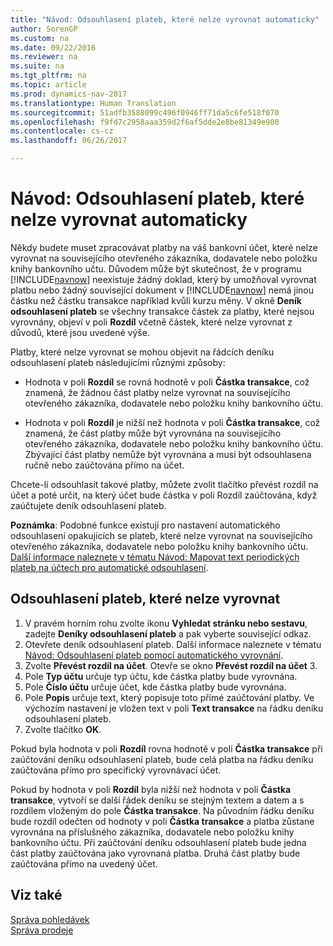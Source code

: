 ```yaml
---
title: "Návod: Odsouhlasení plateb, které nelze vyrovnat automaticky"
author: SorenGP
ms.custom: na
ms.date: 09/22/2016
ms.reviewer: na
ms.suite: na
ms.tgt_pltfrm: na
ms.topic: article
ms.prod: dynamics-nav-2017
ms.translationtype: Human Translation
ms.sourcegitcommit: 51adfb3588099c496f0946ff71da5c6fe518f070
ms.openlocfilehash: f9fd7c2958aaa359d2f6af5dde2e8be81349e900
ms.contentlocale: cs-cz
ms.lasthandoff: 06/26/2017

---
```


# <a name="how-to-reconcile-payments-that-cannot-be-applied-automatically"></a>Návod: Odsouhlasení plateb, které nelze vyrovnat automaticky
Někdy budete muset zpracovávat platby na váš bankovní účet, které nelze vyrovnat na souvisejícího otevřeného zákazníka, dodavatele nebo položku knihy bankovního učtu. Důvodem může být skutečnost, že v programu [!INCLUDE[navnow](includes/navnow_md.md)] neexistuje žádný doklad, který by umožňoval vyrovnat platbu nebo žádný související dokument v [!INCLUDE[navnow](includes/navnow_md.md)] nemá jinou částku než částku transakce například kvůli kurzu měny. V okně **Deník odsouhlasení plateb** se všechny transakce částek za platby, které nejsou vyrovnány, objeví v poli **Rozdíl** včetně částek, které nelze vyrovnat z důvodů, které jsou uvedené výše.

Platby, které nelze vyrovnat se mohou objevit na řádcích deníku odsouhlasení plateb následujícími různými způsoby:

- Hodnota v poli **Rozdíl** se rovná hodnotě v poli **Částka transakce**, což znamená, že žádnou část platby nelze vyrovnat na souvisejícího otevřeného zákazníka, dodavatele nebo položku knihy bankovního účtu.

- Hodnota v poli **Rozdíl** je nižší než hodnota v poli **Částka transakce**, což znamená, že část platby může být vyrovnána na souvisejícího otevřeného zákazníka, dodavatele nebo položku knihy bankovního účtu. Zbývající část platby nemůže být vyrovnána a musí být odsouhlasena ručně nebo zaúčtována přímo na účet.

Chcete-li odsouhlasit takové platby, můžete zvolit tlačítko převést rozdíl na účet a poté určit, na který účet bude částka v poli Rozdíl zaúčtována, když zaúčtujete deník odsouhlasení plateb.

**Poznámka**: Podobné funkce existují pro nastavení automatického odsouhlasení opakujících se plateb, které nelze vyrovnat na souvisejícího otevřeného zákazníka, dodavatele nebo položku knihy bankovního účtu. [Další informace naleznete v tématu Návod: Mapovat text periodických plateb na účtech pro automatické odsouhlasení](receivables-how-map-text-recurring-payments-accounts-auto-reconcilliation.md).

## <a name="to-reconcile-payments-that-cannot-be-applied"></a>Odsouhlasení plateb, které nelze vyrovnat
1. V pravém horním rohu zvolte ikonu **Vyhledat stránku nebo sestavu**, zadejte **Deníky odsouhlasení plateb** a pak vyberte související odkaz.
2. Otevřete deník odsouhlasení plateb. Další informace naleznete v tématu [Návod: Odsouhlasení plateb pomocí automatického vyrovnání](receivables-how-reconcile-payments-auto-application.md).
3. Zvolte **Převést rozdíl na účet**. Otevře se okno **Převést rozdíl na účet** 3.
4. Pole **Typ účtu** určuje typ účtu, kde částka platby bude vyrovnána.
5. Pole **Číslo účtu** určuje účet, kde částka platby bude vyrovnána.
6. Pole **Popis** určuje text, který popisuje toto přímé zaúčtování platby. Ve výchozím nastavení je vložen text v poli **Text transakce** na řádku deníku odsouhlasení plateb.
7. Zvolte tlačítko **OK**.

Pokud byla hodnota v poli **Rozdíl** rovna hodnotě v poli **Částka transakce** při zaúčtování deníku odsouhlasení plateb, bude celá platba na řádku deníku zaúčtována přímo pro specifický vyrovnávací účet.

Pokud by hodnota v poli **Rozdíl** byla nižší než hodnota v poli **Částka transakce**, vytvoří se další řádek deníku se stejným textem a datem a s rozdílem vloženým do pole **Částka transakce**. Na původním řádku deníku bude rozdíl odečten od hodnoty v poli **Částka transakce** a platba zůstane vyrovnána na příslušného zákazníka, dodavatele nebo položku knihy bankovního účtu. Při zaúčtování deníku odsouhlasení plateb bude jedna část platby zaúčtována jako vyrovnaná platba. Druhá část platby bude zaúčtována přímo na uvedený účet.

## <a name="see-also"></a>Viz také
[Správa pohledávek](receivables-manage-receivables.md)  
[Správa prodeje](sales-manage-sales.md)

